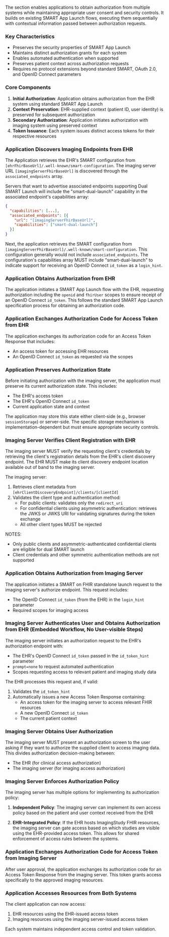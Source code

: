 The section enables applications to obtain authorization from multiple systems while maintaining appropriate user consent and security controls. It builds on existing SMART App Launch flows, executing them sequentially with contextual information passed between authorization requests.

### Key Characteristics

- Preserves the security properties of SMART App Launch
- Maintains distinct authorization grants for each system
- Enables automated authentication when supported
- Preserves patient context across authorization requests
- Requires no protocol extensions beyond standard SMART, OAuth 2.0, and OpenID Connect parameters

### Core Components

1. **Initial Authorization**: Application obtains authorization from the EHR system using standard SMART App Launch
2. **Context Preservation**: EHR-supplied context (patient ID, user identity) is preserved for subsequent authorization
3. **Secondary Authorization**: Application initiates authorization with imaging system using preserved context
4. **Token Issuance**: Each system issues distinct access tokens for their respective resources

### Application Discovers Imaging Endpoints from EHR

The Application retrieves the EHR's SMART configuration from `[ehrFhirBaseUrl]/.well-known/smart-configuration`. The imaging server URL `[imagingServerFhirBaseUrl]` is discovered through the `associated_endpoints` array.

Servers that want to advertise associated endpoints supporting Dual SMART Launch will include the "smart-dual-launch" capability in the associated endpoint's capabilities array:

```json
{
  "capabilities": [...],
  "associated_endpoints": [{
    "url": "[imagingServerFhirBaseUrl]",
    "capabilities": ["smart-dual-launch"]
  }]
}
```

Next, the application retrieves the SMART configuration from `[imagingServerFhirBaseUrl]/.well-known/smart-configuration`. This configuration generally would not include `associated_endpoints`. The configuration's capabilities array MUST include "smart-dual-launch" to indicate support for receiving an OpenID Connect `id_token` as a `login_hint`.

### Application Obtains Authorization from EHR 

The application initiates a SMART App Launch flow with the EHR, requesting authorization including the `openid` and `fhirUser` scopes to ensure receipt of an OpenID Connect `id_token`. This follows the standard SMART App Launch specification process for obtaining an authorization code.

### Application Exchanges Authorization Code for Access Token from EHR

The application exchanges its authorization code for an Access Token Response that includes:
- An access token for accessing EHR resources
- An OpenID Connect `id_token` as requested via the scopes

### Application Preserves Authorization State

Before initiating authorization with the imaging server, the application must preserve its current authorization state. This includes:

- The EHR's access token
- The EHR's OpenID Connect `id_token` 
- Current application state and context

The application may store this state either client-side (e.g., browser `sessionStorage`) or server-side. The specific storage mechanism is implementation-dependent but must ensure appropriate security controls.

### Imaging Server Verifies Client Registration with EHR

The imaging server MUST verify the requesting client's credentials by retrieving the client's registration details from the EHR's client discovery endpoint. The EHR MUST make its client discovery endpoint location available out of band to the imaging server.

The imaging server:
1. Retrieves client metadata from `[ehrClientDiscoveryEndpoint]/clients/[clientId]`
2. Validates the client type and authentication method:
   * For public clients: validates only the `redirect_uri`
   * For confidential clients using asymmetric authentication: retrieves the JWKS or JWKS URI for validating signatures during the token exchange
   * All other client types MUST be rejected

NOTES:
* Only public clients and asymmetric-authenticated confidential clients are eligible for dual SMART launch
* Client credentials and other symmetric authentication methods are not supported

### Application Obtains Authorization from Imaging Server

The application initiates a SMART on FHIR standalone launch request to the imaging server's authorize endpoint. This request includes:
- The OpenID Connect `id_token` (from the EHR) in the `login_hint` parameter
- Required scopes for imaging access

### Imaging Server Authenticates User and Obtains Authorization from EHR (Embedded Workflow, No User-visible Steps)

The imaging server initiates an authorization request to the EHR's authorization endpoint with:
- The EHR's OpenID Connect `id_token` passed in the `id_token_hint` parameter
- `prompt=none` to request automated authentication
- Scopes requesting access to relevant patient and imaging study data

The EHR processes this request and, if valid:
1. Validates the `id_token_hint`
2. Automatically issues a new Access Token Response containing:
   - An access token for the imaging server to access relevant FHIR resources
   - A new OpenID Connect `id_token`
   - The current patient context

### Imaging Server Obtains User Authorization

The imaging server MUST present an authorization screen to the user asking if they want to authorize the supplied client to access imaging data. This divides authorization decision-making between:
* The EHR (for clinical access authorization)
* The imaging server (for imaging access authorization)

### Imaging Server Enforces Authorization Policy

The imaging server has multiple options for implementing its authorization policy:

1. **Independent Policy**: The imaging server can implement its own access policy based on the patient and user context received from the EHR

2. **EHR-Integrated Policy**: If the EHR hosts ImagingStudy FHIR resources, the imaging server can gate access based on which studies are visible using the EHR-provided access token. This allows for shared enforcement of access rules between the systems.

### Application Exchanges Authorization Code for Access Token from Imaging Server

After user approval, the application exchanges its authorization code for an Access Token Response from the imaging server. This token grants access specifically to the approved imaging resources.

### Application Accesses Resources from Both Systems

The client application can now access:
1. EHR resources using the EHR-issued access token
2. Imaging resources using the imaging server-issued access token

Each system maintains independent access control and token validation.
